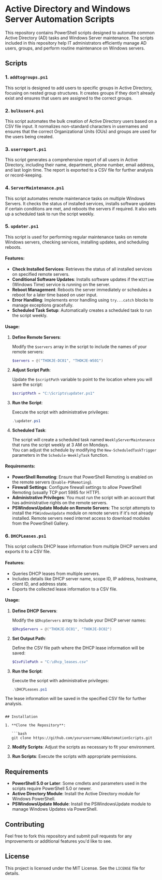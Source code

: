 # Active Directory and Windows Server Automation Scripts

This repository contains PowerShell scripts designed to automate common Active Directory (AD) tasks and Windows Server maintenance. The scripts included in this repository help IT administrators efficiently manage AD users, groups, and perform routine maintenance on Windows servers.

## Scripts

### 1. `addtogroups.ps1`

This script is designed to add users to specific groups in Active Directory, focusing on nested group structures. It creates groups if they don't already exist and ensures that users are assigned to the correct groups.



### 2. `bulkuser4.ps1`

This script automates the bulk creation of Active Directory users based on a CSV file input. It normalizes non-standard characters in usernames and ensures that the correct Organizational Units (OUs) and groups are used for the users being created.


### 3. `userreport.ps1`

This script generates a comprehensive report of all users in Active Directory, including their name, department, phone number, email address, and last login time. The report is exported to a CSV file for further analysis or record-keeping.



### 4. `ServerMaintenance.ps1`

This script automates remote maintenance tasks on multiple Windows Servers. It checks the status of installed services, installs software updates if certain conditions are met, and reboots the servers if required. It also sets up a scheduled task to run the script weekly.



### 5. `updater.ps1`

This script is used for performing regular maintenance tasks on remote Windows servers, checking services, installing updates, and scheduling reboots.

#### Features:

- **Check Installed Services**: Retrieves the status of all installed services on specified remote servers.
- **Conditional Software Updates**: Installs software updates if the `W32Time` (Windows Time) service is running on the server.
- **Reboot Management**: Reboots the server immediately or schedules a reboot for a later time based on user input.
- **Error Handling**: Implements error handling using `try...catch` blocks to manage exceptions gracefully.
- **Scheduled Task Setup**: Automatically creates a scheduled task to run the script weekly.

#### Usage:

1. **Define Remote Servers**:

   Modify the `$servers` array in the script to include the names of your remote servers:

   ```powershell
   $servers = @("THOKJE-DC01", "THOKJE-WS01")
   ```

2. **Adjust Script Path**:

   Update the `$scriptPath` variable to point to the location where you will save the script:

   ```powershell
   $scriptPath = "C:\Scripts\updater.ps1"
   ```

3. **Run the Script**:

   Execute the script with administrative privileges:

   ```powershell
   .\updater.ps1
   ```

4. **Scheduled Task**:

   The script will create a scheduled task named `WeeklyServerMaintenance` that runs the script weekly at 3 AM on Mondays.  
   You can adjust the schedule by modifying the `New-ScheduledTaskTrigger` parameters in the `Schedule-WeeklyTask` function.

#### Requirements:

- **PowerShell Remoting**: Ensure that PowerShell Remoting is enabled on the remote servers (`Enable-PSRemoting`).
- **Firewall Settings**: Configure firewall settings to allow PowerShell Remoting (usually TCP port 5985 for HTTP).
- **Administrative Privileges**: You must run the script with an account that has administrative rights on the remote servers.
- **PSWindowsUpdate Module on Remote Servers**: The script attempts to install the `PSWindowsUpdate` module on remote servers if it's not already installed. Remote servers need internet access to download modules from the PowerShell Gallery.


### 6. `DHCPLeases.ps1`

This script collects DHCP lease information from multiple DHCP servers and exports it to a CSV file.

#### Features:
- Queries DHCP leases from multiple servers.
- Includes details like DHCP server name, scope ID, IP address, hostname, client ID, and address state.
- Exports the collected lease information to a CSV file.

#### Usage:

1. **Define DHCP Servers**:

   Modify the `$DhcpServers` array to include your DHCP server names:

   ```powershell
   $DhcpServers = @("THOKJE-DC01", "THOKJE-DC02")
   ```

2. **Set Output Path**:

   Define the CSV file path where the DHCP lease information will be saved:

   ```powershell
   $CsvFilePath = "C:\dhcp_leases.csv"
   ```

3. **Run the Script**:

   Execute the script with administrative privileges:

   ```powershell
   .\DHCPLeases.ps1
   ```

The lease information will be saved in the specified CSV file for further analysis.
```

## Installation

1. **Clone the Repository**:

   ```bash
   git clone https://github.com/yourusername/ADAutomationScripts.git
   ```

2. **Modify Scripts**: Adjust the scripts as necessary to fit your environment.

3. **Run Scripts**: Execute the scripts with appropriate permissions.

## Requirements

- **PowerShell 5.0 or Later**: Some cmdlets and parameters used in the scripts require PowerShell 5.0 or newer.
- **Active Directory Module**: Install the Active Directory module for Windows PowerShell.
- **PSWindowsUpdate Module**: Install the PSWindowsUpdate module to manage Windows Updates via PowerShell.

## Contributing

Feel free to fork this repository and submit pull requests for any improvements or additional features you'd like to see.

## License

This project is licensed under the MIT License. See the `LICENSE` file for details.
```

